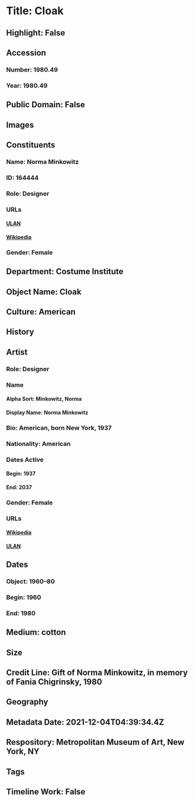 # Title: Cloak
## Highlight: False
## Accession
### Number: 1980.49
### Year: 1980.49
## Public Domain: False
## Images
## Constituents
### Name: Norma Minkowitz
### ID: 164444
### Role: Designer
### URLs
#### [ULAN](http://vocab.getty.edu/page/ulan/500333902)
#### [Wikipedia](https://www.wikidata.org/wiki/Q21995262)
### Gender: Female
## Department: Costume Institute
## Object Name: Cloak
## Culture: American
## History
## Artist
### Role: Designer
### Name
#### Alpha Sort: Minkowitz, Norma
#### Display Name: Norma Minkowitz
### Bio: American, born New York, 1937
### Nationality: American
### Dates Active
#### Begin: 1937
#### End: 2037
### Gender: Female
### URLs
#### [Wikipedia](https://www.wikidata.org/wiki/Q21995262)
#### [ULAN](http://vocab.getty.edu/page/ulan/500333902)
## Dates
### Object: 1960–80
### Begin: 1960
### End: 1980
## Medium: cotton
## Size
## Credit Line: Gift of Norma Minkowitz, in memory of Fania Chigrinsky, 1980
## Geography
## Metadata Date: 2021-12-04T04:39:34.4Z
## Respository: Metropolitan Museum of Art, New York, NY
## Tags
## Timeline Work: False